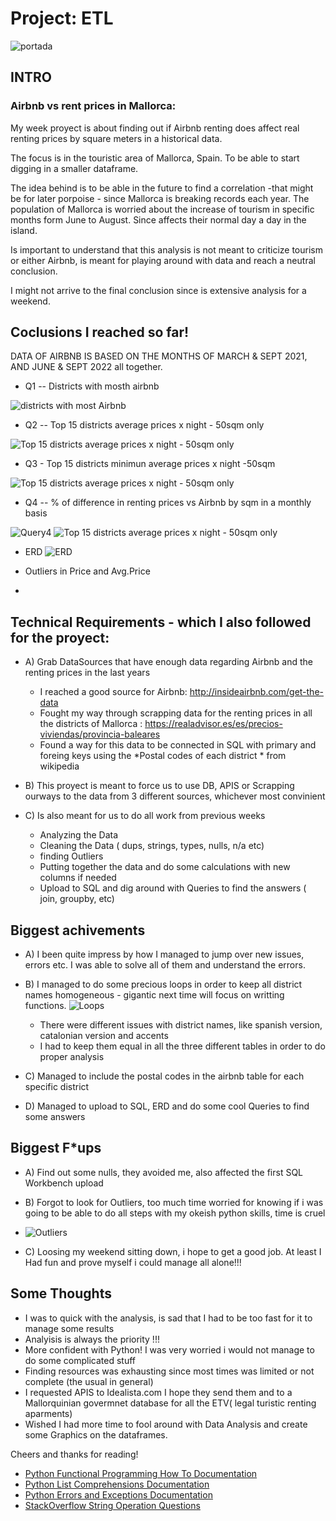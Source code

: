 # Project: ETL

![portada](./Pictures_SQL_PPT/MallorcaArbnb.png)


## INTRO
  ### Airbnb vs rent prices in Mallorca:

My week proyect is about finding out if Airbnb renting does affect real renting prices by square meters in a historical data.

The focus is in the touristic area of Mallorca, Spain. To be able to start digging in a smaller dataframe.

The idea behind is to be able in the future to find a correlation -that might be for later porpoise - since Mallorca is breaking records each year.
The population of Mallorca is worried about the increase of tourism in specific months form June to August. Since affects their normal day a day in the island.

Is important to understand that this analysis is not meant to criticize tourism or either Airbnb, is meant for playing around with data and reach a neutral conclusion.

I might not arrive to the final conclusion since is extensive analysis for a weekend.

## Coclusions I reached so far! 

DATA OF AIRBNB IS BASED ON THE MONTHS OF MARCH & SEPT 2021, AND JUNE & SEPT 2022 all together.

- Q1 -- Districts with mosth airbnb

 ![districts with most Airbnb](./Pictures_SQL_PPT/Q1.png)

- Q2 -- Top 15 districts average prices x night - 50sqm only

![Top 15 districts average prices x night - 50sqm only](./Pictures_SQL_PPT/Q2.png)

- Q3 - Top 15 districts minimun average prices x night -50sqm

![Top 15 districts average prices x night - 50sqm only](./Pictures_SQL_PPT/Q3.png)

- Q4 -- % of difference in renting prices vs Airbnb by sqm in a monthly basis

![Query4](./Pictures_SQL_PPT/Query4.png)
![Top 15 districts average prices x night - 50sqm only](./Pictures_SQL_PPT/Q4final.png)

- ERD 
![ERD](./Pictures_SQL_PPT/Captura%20de%20Pantalla%202022-09-04%20a%20las%2022.45.11.png)

- Outliers in Price and Avg.Price


+

## Technical Requirements - which I also followed for the proyect:

- A) Grab DataSources that have enough data regarding Airbnb and the renting prices in the last years
  - I reached a good source for Airbnb: http://insideairbnb.com/get-the-data
  - Fought my way through scrapping data for the renting prices in all the districts of Mallorca : https://realadvisor.es/es/precios-viviendas/provincia-baleares
  - Found a way for this data to be connected in SQL with primary and foreing keys using the *Postal codes of each district * from wikipedia

- B) This proyect is meant to force us to use DB, APIS or Scrapping ourways to the data from 3 different sources, whichever most convinient
- C) Is also meant for us to do all work from previous weeks
  - Analyzing the Data
  - Cleaning the Data ( dups, strings, types, nulls, n/a etc)
  - finding Outliers
  - Putting together the data and do some calculations with new columns if needed
  - Upload to SQL and dig around with Queries to find the answers ( join, groupby, etc)

## Biggest achivements

- A) I been quite impress by how I managed to jump over new issues, errors etc. I was able to solve all of them and understand the errors.
- B) I managed to do some precious loops in order to keep all district names homogeneous - gigantic next time will focus on writting functions.
       ![Loops](./Pictures_SQL_PPT/loop.png)
    - There were different issues with district names, like spanish version, catalonian version and accents
    - I had to keep them equal in all the three different tables in order to do proper analysis

- C) Managed to include the postal codes in the airbnb table for each specific district
- D) Managed to upload to SQL, ERD and do some cool Queries to find some answers


## Biggest F*ups

 - A) Find out some nulls, they avoided me, also affected the first SQL Workbench upload
 - B) Forgot to look for Outliers, too much time worried for knowing if i was going to be able to do all steps with my okeish python skills, time is cruel

 - ![Outliers](./Pictures_SQL_PPT/Captura%20de%20Pantalla%202022-09-04%20a%20las%2022.54.17.png)

 - C) Loosing my weekend sitting down, i hope to get a good job. At least I Had fun and prove myself i could manage all alone!!!

## Some Thoughts

- I was to quick with the analysis, is sad that I had to be too fast for it to manage some results
- Analyisis is always the priority !!! 
- More confident with Python! I was very worried i would not manage to do some complicated stuff
- Finding resources was exhausting since most times was limited or not complete (the usual in general)
- I requested APIS to Idealista.com I hope they send them and to a Mallorquinian govermnet database for all the ETV( legal turistic renting aparments)
- Wished I had more time to fool around with Data Analysis and create some Graphics on the dataframes.

Cheers and thanks for reading! 



* [Python Functional Programming How To Documentation](https://docs.python.org/3.7/howto/functional.html)
* [Python List Comprehensions Documentation](https://docs.python.org/3/tutorial/datastructures.html#list-comprehensions)
* [Python Errors and Exceptions Documentation](https://docs.python.org/3/tutorial/errors.html)
* [StackOverflow String Operation Questions](https://stackoverflow.com/questions/tagged/string+python)
